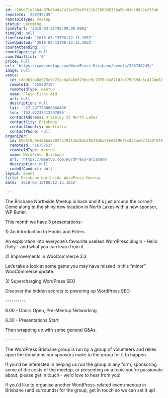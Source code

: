 ```yaml
---
id: c26bd71e26b4c97b8046a7411ef29e87411b2780905338a5bc03dc88c2e257ab
remoteId: '248749245'
remoteIdType: meetup
status: upcoming
timeStart: '2018-03-21T08:00:00.000Z'
timeEnd: null
timeCreated: '2018-03-15T08:12:13.105Z'
timeUpdated: '2018-03-15T08:12:13.105Z'
countAttending: '7'
countCapacity: null
countWaitlist: '0'
price: null
url: 'https://www.meetup.com/WordPress-Brisbane/events/248749245/'
image: null
venue:
  id: c8b981d48d075e9c72ecda04bb5236ec9c7978e2a87fdfef799398a6c412bb02
  remoteId: '25599719'
  remoteIdType: meetup
  name: Fluid First Aid
  url: null
  description: null
  lat: '-27.237770080566406'
  lon: '153.02235412597656'
  contactAddress: 4 Sibley St North Lakes
  contactCity: Brisbane
  contactCountry: Australia
  contactPhone: null
organizer:
  id: b9e510c9e388bd52027a783135d0de30529d5a92e08196ffc053ae6713a9f546
  remoteId: '1675753'
  remoteIdType: meetup
  name: WordPress Brisbane
  url: 'https://meetup.com/WordPress-Brisbane'
  description: null
  codeOfConduct: null
layout: event
title: Brisbane Northside WordPress Meetup
date: '2018-03-15T08:12:13.105Z'

---
```

<p>The Brisbane Northside Meetup is back and it's just around the corner! Come along to the shiny new location in North Lakes with a new sponsor, WP Butler.</p> <p>This month we have 3 presentations:</p> <p>1) An Introduction to Hooks and Filters</p> <p>An exploration into everyone’s favourite useless WordPress plugin - Hello Dolly - and what you can learn from it.</p> <p>2) Improvements in WooCommerce 3.3</p> <p>Let’s take a look at some gems you may have missed in this “minor” WooCommerce update.</p> <p>3) Supercharging WordPress SEO</p> <p>Discover the hidden secrets to powering up WordPress SEO.</p> <p>----------</p> <p>6.00 - Doors Open, Pre-Meetup Networking</p> <p>6.30 - Presentations Start</p> <p>Then wrapping up with some general Q&amp;As.</p> <p>----------</p> <p>The WordPress Brisbane group is run by a group of volunteers and relies upon the donations our sponsors make to the group for it to happen.</p> <p>If you'd be interested in helping us run the group in any form, sponsoring some of the costs of the meetup, or presenting on a topic you're passionate about, please get in touch - we'd love to hear from you!</p> <p>If you'd like to organise another WordPress-related event/meetup in Brisbane (and surrounds) for the group, get in touch so we can set it up!</p>
